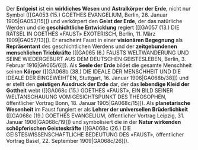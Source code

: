 
Der **Erdgeist** ist ein **wirkliches Wesen** und **Astralkörper der Erde**, nicht nur Symbol ([[GA053 (15.) GOETHES EVANGELIUM, Berlin, 26. Januar 1905|GA053/15]]) und verkörpert den **Geist der Erde**, der das natürliche Werden und die **geschichtliche Entwicklung** regiert ([[GA057 (13.) DIE RÄTSEL IN GOETHES «FAUST» EXOTERISCH, Berlin, 11. März 1909|GA057/13]]). Er erscheint Faust in einer **visionären Begegnung** als **Repräsentant** des geschichtlichen Werdens und der **zeitgebundenen menschlichen Triebkräfte** ([[GA065 (6.) FAUSTS WELTWANDERUNG UND SEINE WIEDERGEBURT AUS DEM DEUTSCHEN GEISTESLEBEN, Berlin, 3. Februar 1916|GA065/6]]). Als **Seele der Erde** bildet die gesamte Menschheit seinen **Körper** ([[GA068b (38.) DIE IDEALE DER MENSCHHEIT UND DIE IDEALE DER EINGEWEIHTEN, Stuttgart, 16. Januar 1906|GA068b/38]]) und er stellt den **geistigen Ausdruck der Erde** dar, der das **lebendige Kleid der Gottheit** webt ([[GA068c (15.) GOETHES «FAUST», EIN BILD SEINER WELTANSCHAUUNG VOM GESICHTSPUNKT DES THEOSOPHEN, öffentlicher Vortrag Bonn, 18. Januar 1905|GA068c/15]]). Als **planetarische Wesenheit** im Faust fungiert er als **Lehrer der universellen Brüderlichkeit** ([[GA068c (19.) GOETHES EVANGELIUM, öffentlicher Vortrag Leipzig, 31. Januar 1906|GA068c/19]]) und symbolisiert die in der **Natur wirkenden schöpferischen Geisteskräfte** ([[GA068c (26.) DIE GEISTESWISSENSCHAFTLICHE BEDEUTUNG DES «FAUST», öffentlicher Vortrag Basel, 22. September 1909|GA068c/26]]).
